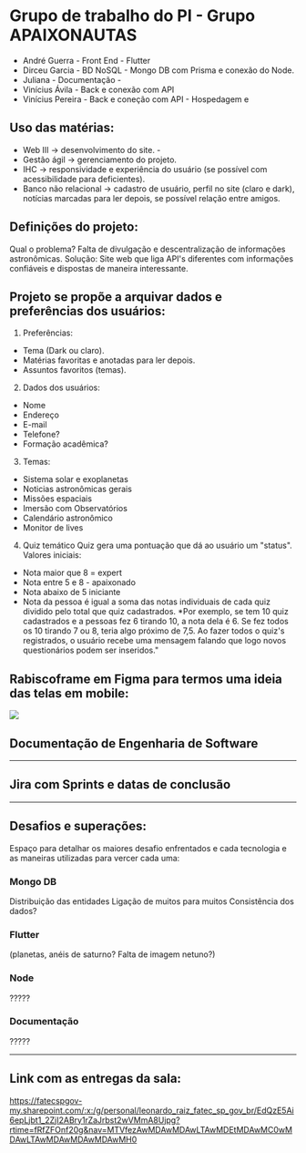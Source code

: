 # Grupo de trabalho do PI - Grupo APAIXONAUTAS

* André Guerra - Front End - Flutter
* Dirceu Garcia - BD NoSQL - Mongo DB com Prisma e conexão do Node.
* Juliana - Documentação - 
* Vinícius Ávila - Back e conexão com API
* Vinícius Pereira - Back e coneção com API - Hospedagem e 
  

## Uso das matérias: 
* Web III → desenvolvimento do site. -
* Gestão ágil → gerenciamento do projeto.
* IHC → responsividade e experiência do usuário (se possível com acessibilidade para deficientes).
* Banco não relacional → cadastro de usuário, perfil no site (claro e dark), notícias marcadas para ler depois, se possível relação entre amigos.
  
## Definições do projeto: 
Qual o problema? 
Falta de divulgação e descentralização de informações astronômicas. 
Solução: 
Site web que liga API's diferentes com informações confiáveis e dispostas de maneira interessante. 

## Projeto se propõe a arquivar dados e preferências dos usuários: 

1. Preferências: 
- Tema (Dark ou claro).
- Matérias favoritas e anotadas para ler depois.
- Assuntos favoritos (temas).
2. Dados dos usuários:

- Nome
- Endereço
- E-mail
- Telefone?
- Formação acadêmica?
  
3. Temas:
- Sistema solar e exoplanetas
- Noticias astronômicas gerais
- Missões espaciais
- Imersão com Observatórios
- Calendário astronômico
- Monitor de lives

4. Quiz temático Quiz gera uma pontuação que dá ao usuário um "status".
Valores iniciais:
- Nota maior que 8 = expert
- Nota entre 5 e 8 - apaixonado
- Nota abaixo de 5 iniciante
- Nota da pessoa é igual a soma das notas individuais de cada quiz dividido pelo total que quiz cadastrados.
*Por exemplo, se tem 10 quiz cadastrados e a pessoas fez 6 tirando 10, a nota dela é 6. Se fez todos os 10 tirando 7 ou 8, teria algo próximo de 7,5. Ao fazer todos o quiz's registrados, o usuário recebe uma mensagem falando que logo novos questionários podem ser inseridos."

## Rabiscoframe em Figma para termos uma ideia das telas em mobile:
<a href="https://github.com/Dirceug/backEndMongoDB/blob/main/back-end/figma_logo_icon_171159.png" target="_blank"><img src="https://cdn.icon-icons.com/icons2/2699/PNG/512/figma_logo_icon_171159.png" target="_blank"></a>

## Documentação de Engenharia de Software

--------
## Jira com Sprints e datas de conclusão

-------
## Desafios e superações:
Espaço para detalhar os maiores desafio enfrentados e cada tecnologia e as maneiras utilizadas para vercer cada uma:

### Mongo DB
Distribuição das entidades
Ligação de muitos para muitos
Consistência dos dados?

### Flutter 
(planetas, anéis de saturno? Falta de imagem netuno?)

### Node
?????

### Documentação
?????


------
## Link com as entregas da sala:
https://fatecspgov-my.sharepoint.com/:x:/g/personal/leonardo_raiz_fatec_sp_gov_br/EdQzE5Ai6epLjbt1_2ZjI2ABry1rZaJrbst2wVMmA8Ujpg?rtime=fRfZFOnf20g&nav=MTVfezAwMDAwMDAwLTAwMDEtMDAwMC0wMDAwLTAwMDAwMDAwMDAwMH0



